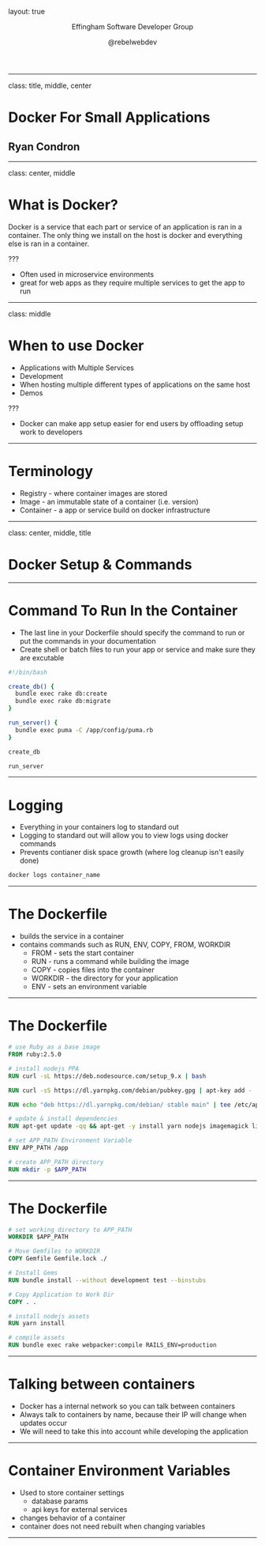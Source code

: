 layout: true
<header>
  <p class="left">Effingham Software Developer Group</p>
  <p class="right">@rebelwebdev</p>
</header>

---

class: title, middle, center
# Docker For Small Applications
## Ryan Condron

---

class: center, middle
# What is Docker?
Docker is a service that each part or service of an application is ran in a
container. The only thing we install on the host is docker and everything else
is ran in a container.

???

- Often used in microservice environments
- great for web apps as they require multiple services to get the app to run

---

class: middle
# When to use Docker
- Applications with Multiple Services
- Development
- When hosting multiple different types of applications on the same host
- Demos

???
- Docker can make app setup easier for end users by offloading setup work to
  developers
---

# Terminology

- Registry - where container images are stored
- Image - an immutable state of a container (i.e. version)
- Container - a app or service build on docker infrastructure

---
class: center, middle, title
# Docker Setup & Commands

---
# Command To Run In the Container
- The last line in your Dockerfile should specify the command to run or put the
  commands in your documentation
- Create shell or batch files to run your app or service and make sure they are
  excutable

```sh
#!/bin/bash

create_db() {
  bundle exec rake db:create
  bundle exec rake db:migrate
}

run_server() {
  bundle exec puma -C /app/config/puma.rb
}

create_db

run_server
```

---

# Logging

- Everything in your containers log to standard out
- Logging to standard out will allow you to view logs using docker commands
- Prevents contianer disk space growth (where log cleanup isn't easily done)

```sh
docker logs container_name
```
---

# The Dockerfile
- builds the service in a container
- contains commands such as RUN, ENV, COPY, FROM, WORKDIR
  - FROM - sets the start container
  - RUN - runs a command while building the image
  - COPY - copies files into the container
  - WORKDIR - the directory for your application
  - ENV - sets an environment variable

---

# The Dockerfile

```Dockerfile
# use Ruby as a base image
FROM ruby:2.5.0

# install nodejs PPA
RUN curl -sL https://deb.nodesource.com/setup_9.x | bash

RUN curl -sS https://dl.yarnpkg.com/debian/pubkey.gpg | apt-key add -

RUN echo "deb https://dl.yarnpkg.com/debian/ stable main" | tee /etc/apt/sources.list.d/yarn.list

# update & install dependencies
RUN apt-get update -qq && apt-get -y install yarn nodejs imagemagick libc6-dev

# set APP_PATH Environment Variable
ENV APP_PATH /app

# create APP_PATH directory
RUN mkdir -p $APP_PATH

```
---

# The Dockerfile
```Dockerfile
# set working directory to APP_PATH
WORKDIR $APP_PATH

# Move Gemfiles to WORKDIR
COPY Gemfile Gemfile.lock ./

# Install Gems
RUN bundle install --without development test --binstubs

# Copy Application to Work Dir
COPY . .

# install nodejs assets
RUN yarn install

# compile assets
RUN bundle exec rake webpacker:compile RAILS_ENV=production
```

---

# Talking between containers
- Docker has a internal network so you can talk between containers
- Always talk to containers by name, because their IP will change when updates occur
- We will need to take this into account while developing the application

---

# Container Environment Variables
- Used to store container settings
  - database params
  - api keys for external services
- changes behavior of a container
- container does not need rebuilt when changing variables

---
